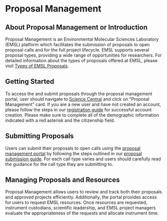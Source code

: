 # Proposal Management

## About Proposal Management or Introduction

Proposal Management is an Environmental Molecular Sciences Laboratory (EMSL) platform which facilitates the submission of proposals to open proposal calls and for the full project lifecycle. EMSL supports several proposal types, providing a wide range of opportunities for researchers. For detailed information about the types of proposals offered at EMSL, please visit [Types of EMSL Proposals](https://www.emsl.pnnl.gov/proposals#types-of-proposals).

## Getting Started

To access the and submit proposals through the proposal management portal, user should navigate to [Science Central](https://sc.emsl.pnnl.gov/) and click on “Proposal Management” card. If you are a new user and have not created an account, please follow the steps in our [registration guide](../howto_guides/create_account.md) for successful account creation.
Please make sure to complete all of the demographic information indicated with a red asterisk and the citizenship field.

## Submitting Proposals

Users can submit their proposals to open calls using the [proposal management portal](https://nexus.emsl.pnnl.gov/Portal) by following the steps outlined in our [proposal submission guide](https://www.emsl.pnnl.gov/proposals#submitting-a-proposal). For each call type varies and users should carefully read the guidance for the call type they are submitting to.


## Managing Proposals and Resources

Proposal Management allows users to review and track both their proposals and approved projects efficiently. Additionally, the portal provides access for users to request EMSL resources. Once resources are requested, instrument custodians, scientific leadership, and EMSL project managers evaluate the appropriateness of the requests and allocate instrument time.
